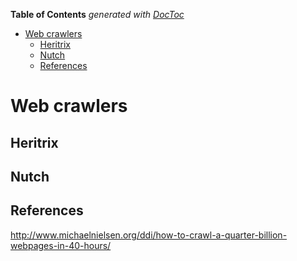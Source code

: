 **Table of Contents**  *generated with [DocToc](http://doctoc.herokuapp.com/)*

- [Web crawlers](#web-crawlers)
	- [Heritrix](#heritrix)
	- [Nutch](#nutch)
	- [References](#references)

Web crawlers
============

Heritrix
--------


Nutch
-----


References
----------
http://www.michaelnielsen.org/ddi/how-to-crawl-a-quarter-billion-webpages-in-40-hours/